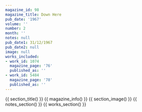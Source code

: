```yaml
---
magazine_id: 98
magazine_title: Down Here
pub_date: '1967'
volume: ''
number: 2
month: ''
notes: null
pub_date1: 31/12/1967
pub_date2: null
image: null
works_included:
- work_id: 1074
  magazine_page: '76'
  published_as: ''
- work_id: 5484
  magazine_page: '78'
  published_as: ''
---
```


{{ section_title() }}
{{ magazine_info() }}
{{ section_image() }}
{{ notes_section() }}
{{ works_section() }}
